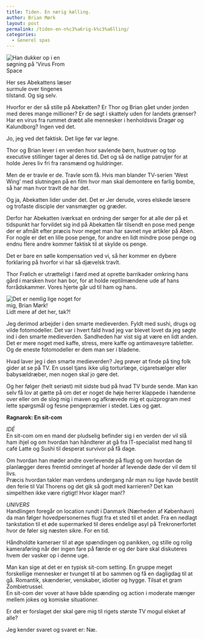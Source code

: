 ```yaml
---
title: Tiden. En nærig kælling.
author: Brian Mørk
layout: post
permalink: /tiden-en-n%c3%a6rig-k%c3%a6lling/
categories:
  - Generel spas
---
```

<div class="bitImage bitRight" style="width: 190px">
  <img src="http://www.abekat.net/wp-content/images/laeser.jpg" alt="Han dukker op i en søgning på 'Virus From Space"! /></p> <p>
    Her ses Abekattens læser surmule over tingenes tilstand. Og sig selv.
  </p>
</div>

Hvorfor er der så stille på Abekatten? Er Thor og Brian gået under jorden med deres mange millioner? Er de søgt i skattely uden for landets grænser? Har en virus fra rummet dræbt alle mennesker i henholdsvis Dragør og Kalundborg? Ingen ved det.

Jo, jeg ved det faktisk. Det lige før var løgne.

Thor og Brian lever i en verden hvor savlende børn, hustruer og top executive stillinger tager al deres tid. Det og så de natlige patruljer for at holde Jeres liv fri fra ransmænd og huldringer.<!--more-->

Men de er travle er de. Travle som få. Hvis man blander TV-serien ’West Wing’ med slutningen på en film hvor man skal demontere en farlig bombe, så har man hvor travlt de har det.

Og ja, Abekatten lider under det. Det er Jer derude, vores elskede læsere og trofaste disciple der vansmægter og græder.

Derfor har Abekatten iværksat en ordning der sørger for at alle der på et tidspunkt har forvildet sig ind på Abekatten får tilsendt en pose med penge der er afmålt efter præcis hvor meget man har savnet nye artikler på Aben. For nogle er det en lille pose penge, for andre en lidt mindre pose penge og endnu flere andre kommer faktisk til at skylde os penge.

Det er bare en sølle kompensation ved vi, så her kommer en dybere forklaring på hvorfor vi har så djævelsk travlt. 

Thor Frølich er utrætteligt i færd med at oprette barrikader omkring hans gård i marsken hvor han bor, for at holde reptilmændene ude af hans forrådskammer. Vores hjerte går ud til ham og hans.

<div class="bitImage bitLeft" style="width: 202px">
  <img src="http://www.abekat.net/wp-content/images/hotmodel.jpg" alt="Det er nemlig lige noget for mig, Brian Mørk!" /><br /> Lidt mere af det her, tak?!
</div>

Jeg derimod arbejder i den smarte medieverden. Fyldt med sushi, drugs og vilde fotomodeller. Det var i hvert fald hvad jeg var blevet lovet da jeg søgte ind i den smarte medieverden. Sandheden har vist sig at være en lidt anden. Det er mere noget med kaffe, stress, mere kaffe og antimavesyre tabletter. Og de eneste fotomodeller er dem man ser i bladene.

Hvad laver jeg i den smarte medieverden? Jeg prøver at finde på ting folk gider at se på TV. En ussel tjans ikke ulig torturlæge, cigaretsælger eller babysældræber, men nogen skal jo gøre det. 

Og her følger (helt seriøst) mit sidste bud på hvad TV burde sende. Man kan selv få lov at gætte på om det er noget de høje herrer klappede i hænderne over eller om de slog mig i maven og afkrævede mig et quizprogram med lette spørgsmål og fesne pengepræmier i stedet. Læs og gæt. 

**Ragnarok: En sit-com**

*IDÉ*  
En sit-com om en mand der pludselig befinder sig i en verden der vil slå ham ihjel og om hvordan han håndterer at gå fra IT-specialist med hang til café Latte og Sushi til desperat survivor på få dage.

Om hvordan han møder andre overlevende på flugt og om hvordan de planlægger deres fremtid omringet af horder af levende døde der vil dem til livs.  
Præcis hvordan takler man verdens undergang når man nu lige havde bestilt den ferie til Val Thorens og det gik så godt med karrieren? Det kan simpelthen ikke være rigtigt! Hvor klager man!? 

*UNIVERS*  
Handlingen foregår on location rundt i Danmark (Nærheden af København) da man følger hovedpersonernes flugt fra et sted til et andet. Fra en nedlagt tankstation til et øde supermarked til deres endelige asyl på Trekronerfortet hvor de føler sig næsten sikre. For en tid. 

Håndholdte kameraer til at øge spændingen og panikken, og stille og rolig kameraføring når der ingen fare på færde er og der bare skal diskuteres hvem der vasker op i denne uge. 

Man kan sige at det er en typisk sit-com setting. En gruppe meget forskellige mennesker er tvunget til at bo sammen og få en dagligdag til at gå. Romantik, skænderier, venskaber, idiotier og hygge. Tilsat et gram Zombietrussel.  
En sit-com der vover at have både spænding og action i moderate mænger mellem jokes og komiske situationer. 

Er det er forslaget der skal gøre mig til rigets største TV mogul elsket af alle?

Jeg kender svaret og svaret er: Næ.